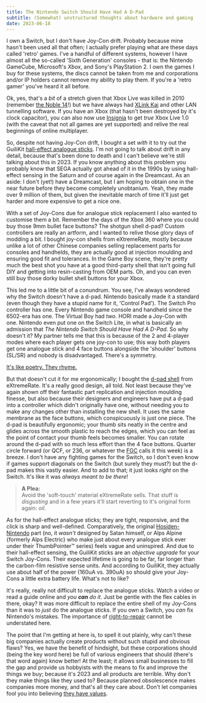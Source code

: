 ```yaml
---
title: The Nintendo Switch Should Have Had A D-Pad
subtitle: (Somewhat) unstructured thoughts about hardware and gaming
date: 2023-06-18
---
```


I own a Switch, but I don't have Joy-Con drift. Probably because mine hasn't been
used all that often; I actually prefer playing what are these days called 'retro'
games. I've a handful of different systems, however I have almost all the so-called
'Sixth Generation' consoles - that is: the Nintendo GameCube, Microsoft's _Xbox_,
and Sony's PlayStation 2. I own the games I buy for these systems, the discs cannot
be taken from me and corporations and/or IP holders cannot remove my ability to
play them. If you're a 'retro gamer' you've heard it all before.

Ok, yes, that's a _bit_ of a stretch given that Xbox Live was killed in 2010
(remember [the Noble 14][0]!) but we have always had [XLink Kai][1] and other LAN
tunnelling software. If you have an Xbox (that hasn't been destroyed by it's clock
capacitor), you can also now use [Insignia][2] to get _true_ Xbox Live 1.0 (with
the caveat that not all games are yet supported) and relive the real beginnings
of online multiplayer.

So, despite not having Joy-Con drift, I bought a set _with_ it to try out the GuiliKit
[hall-effect analogue sticks][3]. I'm not going to talk about drift in any detail,
because that's been done to death and I can't believe we're still talking about
this in 2023. If you know anything about this problem you probably know that SEGA
actually got ahead of it in the 1990s by using hall-effect sensing in the Saturn
and of course again in the Dreamcast. As an aside: I don't (yet!) have a Dreamcast,
but I am hoping to obtain one in the near future before they become completely
unobtanium. Yeah, they made over 9 million of them, but given the inevitable march
of time it'll just get harder and more expensive to get a nice one.

With a set of Joy-Cons due for analogue stick replacement I also wanted to customise
them a bit. Remember the days of the Xbox 360 where you could buy those 9mm bullet
face buttons? The shotgun shell d-pad? Custom controllers are really an artform,
and I wanted to relive those glory days of modding a bit. I bought joy-con shells
from eXtremeRate, mostly because unlike a lot of other Chinese companies selling
replacement parts for consoles and handhelds, they are actually good at injection
moulding and ensuring good fit and tolerances. In the Game Boy scene, they're
pretty much the best shot you have at a good third-party shell that isn't going
full DIY and getting into resin-casting from OEM parts. Oh, and you can even still
buy those dorky bullet shell buttons for your Xbox.

This led me to a little bit of a conundrum. You see, I've always wondered why the
Switch doesn't have a d-pad. Nintendo basically made it a standard (even though
they have a stupid name for it, 'Control Pad'). The Switch Pro controller has one.
Every Nintendo game console and handheld since the 6502-era has one. The Virtual
Boy had _two_. HORI made a Joy-Con with one. Nintendo even put one on the Switch
Lite, in what is basically an admission that _The Nintendo Switch Should Have
Had A D-Pad_. So why doesn't it? My partner tells me that this is because of
the 2 and 4-player modes where each player gets one joy-con to use; this way
both players get one analogue stick and 4 face buttons alongside the 'shoulder'
buttons (SL/SR) and nobody is disadvantaged. There's a symmetry.

[It's like poetry. They rhyme.][4]

But that doesn't cut it for me ergonomically; I bought the [d-pad shell][5]
from eXtremeRate. It's a really good design, all told. Not least because they've
again shown off their fantastic part replication and injection moulding finesse,
but also because their designers and engineers have put a d-pad into a controller
which didn't originally have one, without needing you to make any changes other
than installing the new shell. It uses the same membrane as the face buttons,
which conspicuously is just one piece. The d-pad is beautifully ergonomic; your
thumb sits neatly in the centre and glides across the smooth plastic to reach
the edges, which you can feel as the point of contact your thumb feels becomes
smaller. You can rotate around the d-pad with so much less effort than the 4
face buttons. Quarter circle forward (or QCF, or 236, or whatever the [FGC][6] calls
it this week) is a breeze. I don't have any fighting games for the Switch, so I
don't even know if games support diagonals on the Switch (but surely they must?)
but the d-pad makes this vastly easier. And to add to that; it just looks _right_
on the Switch. It's like it was _always meant to be there_!

> **A Plea:**  
> Avoid the 'soft-touch' material eXtremeRate sells.
> That stuff is _disgusting_ and in a few years it'll start reverting to it's
> original form again: _oil_.

As for the hall-effect analogue sticks; they are tight, responsive, and the click
is sharp and well-defined. Comparatively, the original [Hosiden-Nintendo][7] part
(no, it _wasn't_ designed by Satan himself, or Alps Alpine {formerly Alps Electric}
who make just about every analogue stick ever under their ThumbPointer&trade; series)
feels vague and uninspired. And due to their hall-effect sensing, the GuiliKit
sticks are an _objective upgrade_ for your Switch Joy-Cons. Their expected lifetime
is going to be far, far longer than the carbon-film resistive sense units. And
according to GuiliKit, they actually use about half of the power (160uA vs. 390uA)
so should give your Joy-Cons a little extra battery life. What's not to like?

It's really, really not difficult to replace the analogue sticks. Watch a video
or read a guide online and _you **can** do it_. Just be gentle with the flex cables
in there, okay? It was more difficult to replace the entire shell of my Joy-Cons
than it was to _just_ do the analogue sticks. If you own a Switch, you _can_ fix
Nintendo's mistakes. The importance of [right-to-repair][8] cannot be understated
here.

The point that I'm getting at here is, to spell it out plainly, why can't these
big companies actually create products without such stupid and obvious flaws?
Yes, we have the benefit of hindsight, but these corporations should (being the
key word here) be full of various engineers that should (there's that word again)
know better! At the least; it allows small businesses to fill the gap and provide
us hobbyists with the means to fix and improve the things we buy; because it's 2023
and all products are terrible. Why don't they make things like they used to?
Because planned obsolescence makes companies more money, and that's all they
care about. Don't let companies fool you into believing [they have values][9].

[0]: https://web.archive.org/web/20181107183414/https://kotaku.com/fourteen-halo-2-fans-refuse-to-let-it-die-453108386
[1]: https://www.teamxlink.co.uk/
[2]: https://insignia.live/
[3]: https://www.gulikit.com/productinfo/945307.html
[4]: https://www.youtube.com/watch?v=yFqFLo_bYq0
[5]: https://extremerate.com/products/glacier-blue-joycon-handheld-controller-housing-d-pad-version-with-full-set-buttons-diy-replacement-shell-case-for-nintendo-switch-joy-con-console-shell-not-included-jzm506
[6]: https://en.wikipedia.org/wiki/Fighting_game_community
[7]: https://www.documentcloud.org/documents/23590416-nintendo-and-hosidens-joy-con-joystick-patent
[8]: https://en.wikipedia.org/wiki/Right_to_repair
[9]: https://www.youtube.com/watch?v=W2firijxQOo
